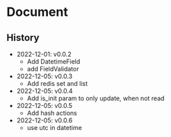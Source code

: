 # Document
## History
- 2022-12-01: v0.0.2
  - Add DatetimeField
  - add FieldValidator
- 2022-12-05: v0.0.3
  - Add redis set and list
- 2022-12-05: v0.0.4
  - Add is_init param to only update, when not read
- 2022-12-05: v0.0.5
  - Add hash actions
- 2022-12-05: v0.0.6
  - use utc in datetime
